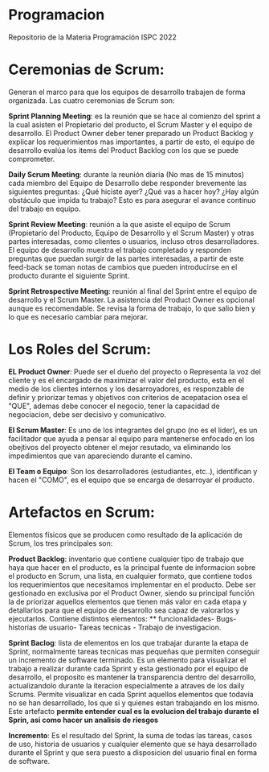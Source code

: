 # Programacion
Repositorio de la Materia Programación ISPC 2022

# Ceremonias de Scrum: 

Generan el marco para que los equipos de desarrollo trabajen de forma organizada. 
Las cuatro ceremonias de Scrum son:

  **Sprint Planning Meeting**: es la reunión que se hace al comienzo del sprint a la cual asisten el Propietario del 
     producto, el Scrum Master y el equipo de desarrollo. El Product Owner deber tener preparado un Product Backlog
     y explicar los requerimientos mas importantes, a partir de esto, el equipo de desarrollo evalúa los items del Product
     Backlog con los que se puede comprometer.

  **Daily Scrum Meeting**: durante la reunión diaria (No mas de 15 minutos) cada miembro del Equipo de Desarrollo debe responder
     brevemente las siguientes preguntas:
     ¿Qué hiciste ayer?
     ¿Qué vas a hacer hoy?
     ¿Hay algún obstáculo que impida tu trabajo?
     Esto es para asegurar el avance continuo del trabajo en equipo.

  **Sprint Review Meeting**: reunión a la que asiste el equipo de Scrum (Propietario del Producto, Equipo de
     Desarrollo y el Scrum Master) y otras partes interesadas, como clientes o usuarios, incluso otros desarrolladores. 
     El equipo de desarrollo muestra el trabajo completado y responden preguntas que puedan surgir de las partes interesadas,
     a partir de este feed-back se toman notas de cambios que pueden introducirse en el producto durante el siguiente Sprint.

  **Sprint Retrospective Meeting**: reunión al final del Sprint entre el equipo de desarrollo y el Scrum Master.
     La asistencia del Product Owner es opcional aunque es recomendable. Se revisa la forma de trabajo, lo que salio bien y lo
     que es necesario cambiar para mejorar.


  # Los Roles del Scrum:
  
  **EL Product Owner**: Puede ser el dueño del proyecto o Representa la voz del cliente y es el encargado de maximizar el valor del producto, esta 
    en el medio de los clientes internos y los desarroyadores, es responzable de definir y priorizar temas y objetivos con criterios
    de acepatacion osea el "QUE", ademas debe conocer el negocio, tener la capacidad de negociacion, debe ser decisivo y comunicativo.
    
  **El Scrum Master**: Es uno de los integrantes del grupo (no es el lider), es un facilitador que ayuda a pensar al equipo para mantenerse 
    enfocado en los obejtivos del proyecto obtener el mejor resutado, va eliminando los impedimientos que van apareciendo durante el camino.
    
  **El Team o Equipo**: Son los desarrolladores (estudiantes, etc..), identifican y hacen el "COMO", es el equipo que se encarga de desarroyar
    el producto.
  

  #   Artefactos en Scrum:
  
 Elementos físicos que se producen como resultado de la aplicación de Scrum, los tres principales son:
 
 **Product Backlog**: inventario que contiene cualquier tipo de trabajo que haya que hacer en el producto, es la principal fuente de informacion sobre el producto en Scrum, una lista, en cualquier formato, que contiene todos los requerimientos que necesitamos implementar en el producto. Debe ser gestionado en exclusiva por el Product Owner, siendo su principal función la de priorizar aquellos elementos que tienen más valor en cada etapa y detallarlos para que el equipo de desarrollo sea capaz de valorarlos y ejecutarlos. 
 Contiene distintos elementos: ** funcionalidades- Bugs- historias de usuario- Tareas tecnicas - Trabajo de investigacion.
 
 **Sprint Baclog**: lista de elementos en los que trabajar durante la etapa de Sprint, normalmente tareas tecnicas mas pequeñas que permiten conseguir un incremento de software terminado. 
 Es un elemento para visualizar el trabajo a realizar durante cada Sprint y esta gestionado por el equipo de desarrollo, el proposito es mantener la transparencia dentro del desarrollo, actualizandolo durante la iteracion especialmente a atraves de los daily Scrums. Permite visualizar en cada Sprint aquellos elementos que todavia no se han desarrollado, los que si y quienes estan trabajando en los mismo.
 Este artefacto **permite entender cual es la evolucion del trabajo durante el Sprin, asi como hacer un analisis de riesgos**
 
 **Incremento**: Es el resultado del Sprint, la suma de todas las tareas, casos de uso, historia de usuarios y cualquier elemento que se haya desarrollado durante el Sprint y que sera puesto a disposicion del usuario final en forma de software.
 
 
